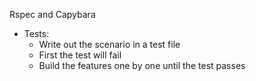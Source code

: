 Rspec and Capybara
  - Tests:
    - Write out the scenario in a test file
    - First the test will fail
    - Build the features one by one until the test passes
